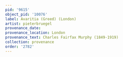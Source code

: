 ```yaml
---
pid: '9615'
object_pid: '10076'
label: Avaritia (Greed) (London)
artist: pieterbruegel
provenance_date:
provenance_location: London
provenance_text: Charles Fairfax Murphy (1849-1919)
collection: provenance
order: '2782'
---
```

